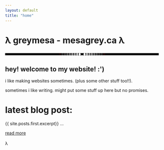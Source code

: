 ```yaml
---
layout: default
title: "home"
---
```


# λ greymesa - mesagrey.ca λ 
<img src="/assets/images/line.gif" id="linebreak">

## hey! welcome to my website! :')

i like making websites sometimes. (plus some other stuff too!!).

sometimes i like writing. might put some stuff up here but no promises.

# latest blog post:
<p>{{ site.posts.first.excerpt}} ...</p>
<a href="{{ site.posts.first.url }}">read more</a>
<br>
<br>
λ

